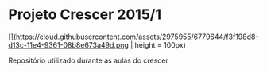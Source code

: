 
# Projeto Crescer 2015/1

[](https://cloud.githubusercontent.com/assets/2975955/6779644/f3f198d8-d13c-11e4-9361-08b8e673a49d.png | height = 100px)

Repositório utilizado durante as aulas do crescer 
